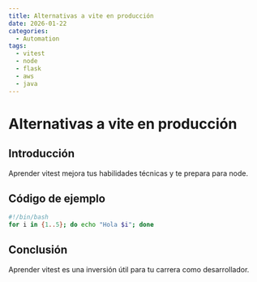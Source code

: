 ```yaml
---
title: Alternativas a vite en producción
date: 2026-01-22
categories:
  - Automation
tags:
  - vitest
  - node
  - flask
  - aws
  - java
---
```


# Alternativas a vite en producción

## Introducción

Aprender vitest mejora tus habilidades técnicas y te prepara para node.

## Código de ejemplo

```bash
#!/bin/bash
for i in {1..5}; do echo "Hola $i"; done
```

## Conclusión

Aprender vitest es una inversión útil para tu carrera como desarrollador.